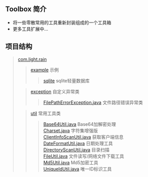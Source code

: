 ## Toolbox 简介

- 将一些零散常用的工具重新封装组成的一个工具箱
- 更多工具扩展中...

## 项目结构

> [com.light.rain](src%2Fmain%2Fjava%2Fcom%2Flight%2Frain)
> > [example](src%2Fmain%2Fjava%2Fcom%2Flight%2Frain%2Fexample) 示例
> > > [sqlite](src%2Fmain%2Fjava%2Fcom%2Flight%2Frain%2Fexample%2Fsqlite) sqlite轻量数据库</br>
>
> > [exception](src%2Fmain%2Fjava%2Fcom%2Flight%2Frain%2Fexception) 自定义异常类
> > > [FilePathErrorException.java](src%2Fmain%2Fjava%2Fcom%2Flight%2Frain%2Fexception%2FFilePathErrorException.java)
> > 文件路径错误异常类</br>
>
> > [util](src%2Fmain%2Fjava%2Fcom%2Flight%2Frain%2Futil) 常用工具类
> > > [Base64Util.java](src%2Fmain%2Fjava%2Fcom%2Flight%2Frain%2Futil%2FBase64Util.java) Base64加解密处理</br>
> > > [Charset.java](src%2Fmain%2Fjava%2Fcom%2Flight%2Frain%2Futil%2FCharset.java) 字符集增强版</br>
> > > [ClientInfoScanUtil.java](src%2Fmain%2Fjava%2Fcom%2Flight%2Frain%2Futil%2FClientInfoScanUtil.java)
> > 获取客户端信息</br>
> > > [DateFormatUtil.java](src%2Fmain%2Fjava%2Fcom%2Flight%2Frain%2Futil%2FDateFormatUtil.java) 日期处理工具</br>
> > > [DirectoryScanUtil.java](src%2Fmain%2Fjava%2Fcom%2Flight%2Frain%2Futil%2FDirectoryScanUtil.java) 目录扫描</br>
> > > [FileUtil.java](src%2Fmain%2Fjava%2Fcom%2Flight%2Frain%2Futil%2FFileUtil.java) 文件读写/网络文件下载工具</br>
> > > [Md5Util.java](src%2Fmain%2Fjava%2Fcom%2Flight%2Frain%2Futil%2FMd5Util.java) Md5加密工具</br>
> > > [UniqueIdUtil.java](src%2Fmain%2Fjava%2Fcom%2Flight%2Frain%2Futil%2FUniqueIdUtil.java) 唯一ID标识工具</br>